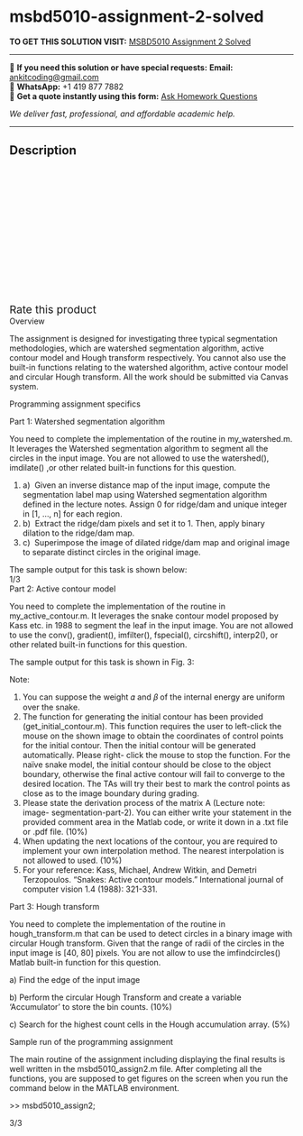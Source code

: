 # msbd5010-assignment-2-solved
**TO GET THIS SOLUTION VISIT:** [MSBD5010 Assignment 2 Solved](https://www.ankitcodinghub.com/product/msbd5010-assignment-2-solved/)


---

📩 **If you need this solution or have special requests:** **Email:** ankitcoding@gmail.com  
📱 **WhatsApp:** +1 419 877 7882  
📄 **Get a quote instantly using this form:** [Ask Homework Questions](https://www.ankitcodinghub.com/services/ask-homework-questions/)

*We deliver fast, professional, and affordable academic help.*

---

<h2>Description</h2>



<div class="kk-star-ratings kksr-auto kksr-align-center kksr-valign-top" data-payload="{&quot;align&quot;:&quot;center&quot;,&quot;id&quot;:&quot;91309&quot;,&quot;slug&quot;:&quot;default&quot;,&quot;valign&quot;:&quot;top&quot;,&quot;ignore&quot;:&quot;&quot;,&quot;reference&quot;:&quot;auto&quot;,&quot;class&quot;:&quot;&quot;,&quot;count&quot;:&quot;0&quot;,&quot;legendonly&quot;:&quot;&quot;,&quot;readonly&quot;:&quot;&quot;,&quot;score&quot;:&quot;0&quot;,&quot;starsonly&quot;:&quot;&quot;,&quot;best&quot;:&quot;5&quot;,&quot;gap&quot;:&quot;4&quot;,&quot;greet&quot;:&quot;Rate this product&quot;,&quot;legend&quot;:&quot;0\/5 - (0 votes)&quot;,&quot;size&quot;:&quot;24&quot;,&quot;title&quot;:&quot;MSBD5010  Assignment 2 Solved&quot;,&quot;width&quot;:&quot;0&quot;,&quot;_legend&quot;:&quot;{score}\/{best} - ({count} {votes})&quot;,&quot;font_factor&quot;:&quot;1.25&quot;}">

<div class="kksr-stars">

<div class="kksr-stars-inactive">
            <div class="kksr-star" data-star="1" style="padding-right: 4px">


<div class="kksr-icon" style="width: 24px; height: 24px;"></div>
        </div>
            <div class="kksr-star" data-star="2" style="padding-right: 4px">


<div class="kksr-icon" style="width: 24px; height: 24px;"></div>
        </div>
            <div class="kksr-star" data-star="3" style="padding-right: 4px">


<div class="kksr-icon" style="width: 24px; height: 24px;"></div>
        </div>
            <div class="kksr-star" data-star="4" style="padding-right: 4px">


<div class="kksr-icon" style="width: 24px; height: 24px;"></div>
        </div>
            <div class="kksr-star" data-star="5" style="padding-right: 4px">


<div class="kksr-icon" style="width: 24px; height: 24px;"></div>
        </div>
    </div>

<div class="kksr-stars-active" style="width: 0px;">
            <div class="kksr-star" style="padding-right: 4px">


<div class="kksr-icon" style="width: 24px; height: 24px;"></div>
        </div>
            <div class="kksr-star" style="padding-right: 4px">


<div class="kksr-icon" style="width: 24px; height: 24px;"></div>
        </div>
            <div class="kksr-star" style="padding-right: 4px">


<div class="kksr-icon" style="width: 24px; height: 24px;"></div>
        </div>
            <div class="kksr-star" style="padding-right: 4px">


<div class="kksr-icon" style="width: 24px; height: 24px;"></div>
        </div>
            <div class="kksr-star" style="padding-right: 4px">


<div class="kksr-icon" style="width: 24px; height: 24px;"></div>
        </div>
    </div>
</div>


<div class="kksr-legend" style="font-size: 19.2px;">
            <span class="kksr-muted">Rate this product</span>
    </div>
    </div>
<div class="page" title="Page 1">
<div class="layoutArea">
<div class="column"></div>
</div>
<div class="layoutArea">
<div class="column">
Overview

The assignment is designed for investigating three typical segmentation methodologies, which are watershed segmentation algorithm, active contour model and Hough transform respectively. You cannot also use the built-in functions relating to the watershed algorithm, active contour model and circular Hough transform. All the work should be submitted via Canvas system.

Programming assignment specifics

Part 1: Watershed segmentation algorithm

You need to complete the implementation of the routine in my_watershed.m. It leverages the Watershed segmentation algorithm to segment all the circles in the input image. You are not allowed to use the watershed(), imdilate() ,or other related built-in functions for this question.

<ol>
<li>a) &nbsp;Given an inverse distance map of the input image, compute the segmentation label map using Watershed segmentation algorithm defined in the lecture notes. Assign 0 for ridge/dam and unique integer in [1, …, n] for each region.</li>
<li>b) &nbsp;Extract the ridge/dam pixels and set it to 1. Then, apply binary dilation to the ridge/dam map.</li>
<li>c) &nbsp;Superimpose the image of dilated ridge/dam map and original image to separate distinct circles in the original image.</li>
</ol>
The sample output for this task is shown below:

</div>
</div>
<div class="layoutArea">
<div class="column">
1/3

</div>
</div>
</div>
<div class="page" title="Page 2">
<div class="layoutArea">
<div class="column">
Part 2: Active contour model

You need to complete the implementation of the routine in my_active_contour.m. It leverages the snake contour model proposed by Kass etc. in 1988 to segment the leaf in the input image. You are not allowed to use the conv(), gradient(), imfilter(), fspecial(), circshift(), interp2(), or other related built-in functions for this question.

The sample output for this task is shown in Fig. 3:

Note:

<ol>
<li>You can suppose the weight 𝛼 and 𝛽 of the internal energy are uniform over
the snake.
</li>
<li>The function for generating the initial contour has been provided
(get_initial_contour.m). This function requires the user to left-click the mouse on the shown image to obtain the coordinates of control points for the initial contour. Then the initial contour will be generated automatically. Please right- click the mouse to stop the function. For the naïve snake model, the initial contour should be close to the object boundary, otherwise the final active contour will fail to converge to the desired location. The TAs will try their best to mark the control points as close as to the image boundary during grading.
</li>
<li>Please state the derivation process of the matrix A (Lecture note: image- segmentation-part-2). You can either write your statement in the provided comment area in the Matlab code, or write it down in a .txt file or .pdf file. (10%)</li>
<li>When updating the next locations of the contour, you are required to implement your own interpolation method. The nearest interpolation is not allowed to used. (10%)</li>
<li>For your reference: Kass, Michael, Andrew Witkin, and Demetri Terzopoulos. “Snakes: Active contour models.” International journal of computer vision 1.4 (1988): 321-331.</li>
</ol>
</div>
</div>
<div class="layoutArea"></div>
</div>
<div class="page" title="Page 3">
<div class="layoutArea">
<div class="column">
Part 3: Hough transform

You need to complete the implementation of the routine in hough_transform.m that can be used to detect circles in a binary image with circular Hough transform. Given that the range of radii of the circles in the input image is [40, 80] pixels. You are not allow to use the imfindcircles() Matlab built-in function for this question.

a) Find the edge of the input image

b) Perform the circular Hough Transform and create a variable ‘Accumulator’ to store the bin counts. (10%)

c) Search for the highest count cells in the Hough accumulation array. (5%)

Sample run of the programming assignment

The main routine of the assignment including displaying the final results is well written in the msbd5010_assign2.m file. After completing all the functions, you are supposed to get figures on the screen when you run the command below in the MATLAB environment.

&gt;&gt; msbd5010_assign2;

</div>
</div>
<div class="layoutArea">
<div class="column">
3/3

</div>
</div>
</div>
